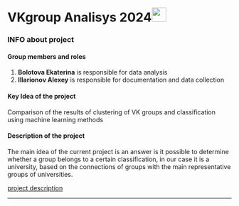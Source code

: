 # VKgroup Analisys 2024<img src="https://github.com/blackcater/blackcater/raw/main/images/Hi.gif" height="32"/></h1>
### INFO about project

#### Group members and roles
1. **Bolotova Ekaterina** is responsible for data analysis
2. **Illarionov Alexey** is responsible for documentation and data collection

#### Key Idea of the project
Comparison of the results of clustering of VK groups and classification using machine learning methods 

#### Description  of the project

The main idea of the current project is an answer is it possible to determine whether a group belongs to a certain classification, in our case it is a university, based on the connections of groups with the main representative groups of universities. 

[project description](Project_description.pdf)

<hr>

</details>
